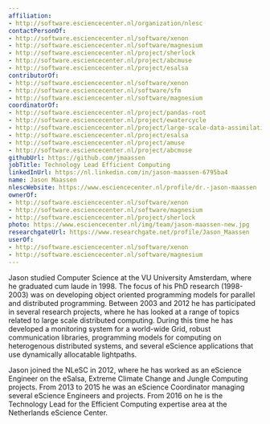 ```yaml
---
affiliation:
- http://software.esciencecenter.nl/organization/nlesc
contactPersonOf:
- http://software.esciencecenter.nl/software/xenon
- http://software.esciencecenter.nl/software/magnesium
- http://software.esciencecenter.nl/project/sherlock
- http://software.esciencecenter.nl/project/abcmuse
- http://software.esciencecenter.nl/project/esalsa
contributorOf:
- http://software.esciencecenter.nl/software/xenon
- http://software.esciencecenter.nl/software/sfm
- http://software.esciencecenter.nl/software/magnesium
coordinatorOf:
- http://software.esciencecenter.nl/project/pandas-root
- http://software.esciencecenter.nl/project/ewatercycle
- http://software.esciencecenter.nl/project/large-scale-data-assimilation
- http://software.esciencecenter.nl/project/esalsa
- http://software.esciencecenter.nl/project/amuse
- http://software.esciencecenter.nl/project/abcmuse
githubUrl: https://github.com/jmaassen
jobTitle: Technology Lead Efficient Computing
linkedInUrl: https://nl.linkedin.com/in/jason-maassen-6795ba4
name: Jason Maassen
nlescWebsite: https://www.esciencecenter.nl/profile/dr.-jason-maassen
ownerOf:
- http://software.esciencecenter.nl/software/xenon
- http://software.esciencecenter.nl/software/magnesium
- http://software.esciencecenter.nl/project/sherlock
photo: https://www.esciencecenter.nl/img/team/jason-maassen-new.jpg
researchgateUrl: https://www.researchgate.net/profile/Jason_Maassen
userOf:
- http://software.esciencecenter.nl/software/xenon
- http://software.esciencecenter.nl/software/magnesium
---
```

Jason studied Computer Science at the VU University Amsterdam, where he graduated cum laude in 1998. The focus of his PhD research (1998-2003) was on developing object oriented programming models for parallel and distributed 
programming. Between 2003 and 2012 he has participated in several research projects, where he has looked at a range of topics related to large scale distributed computing. During this time he has developed a monitoring system for a world-wide 
Grid, robust communication libraries, programming models for computing on heterogenous distributed systems, and several eScience applications that use dynamically allocatable lightpaths. 

Jason joined the NLeSC in 2012, where he has worked as an eScience Engineer on the eSalsa, Extreme Climate Change and Jungle Computing projects. From 2013 to 2015 he was an eScience Coordinator managing several eScience Engineers 
and projects. From 2016 on he is the Technology Lead for the Efficient Computing expertise area at the Netherlands eScience Center.
